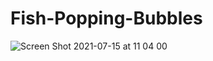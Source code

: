 # Fish-Popping-Bubbles

![Screen Shot 2021-07-15 at 11 04 00](https://user-images.githubusercontent.com/84512960/125752210-ddf0e013-8829-4025-b198-ad70c7ebe305.png)
